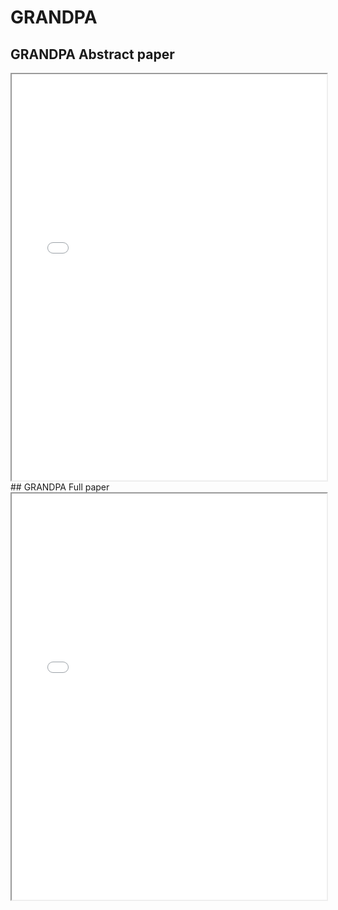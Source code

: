 # GRANDPA

## GRANDPA Abstract paper
<iframe src="../_static/pdfview/viewer.html?file=../pdf/GRANDPAabstract.pdf" width="100%" height="650em"></iframe>
## GRANDPA Full paper
<iframe src="../_static/pdfview/viewer.html?file=../pdf/grandpa.pdf" width="100%" height="650em"></iframe>

